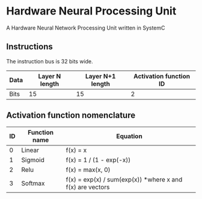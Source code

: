 Hardware Neural Processing Unit
===

A Hardware Neural Network Processing Unit written in SystemC

## Instructions

The instruction bus is 32 bits wide.

| Data | Layer N length | Layer N+1 length | Activation function ID |
|------|----------------|------------------|------------------------|
| Bits | 15             | 15               | 2                      |

## Activation function nomenclature

| ID | Function name | Equation                                                  |
|----|---------------|-----------------------------------------------------------|
| 0  | Linear        | f(x) = x                                                  |
| 1  | Sigmoid       | f(x) = 1 / (1 - exp(-x))                                  |
| 2  | Relu          | f(x) = max(x, 0)                                          |
| 3  | Softmax       | f(x) = exp(x) / sum(exp(x)) *where x and f(x) are vectors |